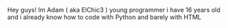 Hey guys! Im Adam ( aka ElChic3 ) young programmer i have 16 years old and i already know how to code with Python and barely with HTML 
